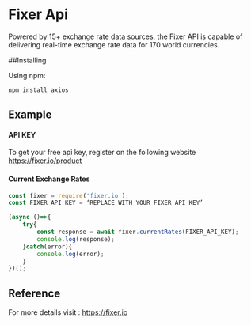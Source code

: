 # Fixer Api

Powered by 15+ exchange rate data sources, the Fixer API is capable of delivering real-time exchange rate data for 170 world currencies. 

##Installing

Using npm:

```bash
npm install axios
```

## Example

#### API KEY

To get your free api key, register on the following website https://fixer.io/product

#### Current Exchange Rates

```javascript
const fixer = require('fixer.io');
const FIXER_API_KEY = ‘REPLACE_WITH_YOUR_FIXER_API_KEY’

(async ()=>{
    try{
        const response = await fixer.currentRates(FIXER_API_KEY);
        console.log(response);
    }catch(error){
        console.log(error);
    }
})();
```
## Reference

For more details visit : https://fixer.io 


